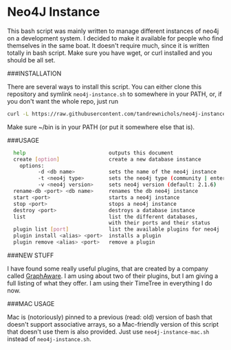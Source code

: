 Neo4J Instance
==============

This bash script was mainly written to manage different instances of neo4j on a development system.  I decided to make 
it available for people who find themselves in the same boat.  It doesn't require much, since it is written totally in 
bash script.  Make sure you have wget, or curl installed and you should be all set.

###INSTALLATION

There are several ways to install this script. You can either clone this repository and symlink `neo4j-instance.sh` to somewhere in your PATH, or, if you don't want the whole repo, just run

```bash
curl -L https://raw.githubusercontent.com/tandrewnichols/neo4j-instance/master/neo4j-instance.sh > ~/bin/neo4j-instance && chmod +x ~/bin/neo4j-instance
```

Make sure ~/bin is in your PATH (or put it somewhere else that is).

###USAGE
```bash
  help                           outputs this document
  create [option]                create a new database instance
    options:
          -d <db name>           sets the name of the neo4j instance
          -t <neo4j type>        sets the neo4j type (community | enterprise)
          -v <neo4j version>     sets neo4j version (default: 2.1.6)
  rename-db <port> <db name>     renames the db neo4j instance
  start <port>                   starts a neo4j instance
  stop <port>                    stops a neo4j instance
  destroy <port>                 destroys a database instance
  list                           list the different databases,
                                 with their ports and their status
  plugin list [port]             list the available plugins for neo4j
  plugin install <alias> <port>  installs a plugin
  plugin remove <alias> <port>   remove a plugin
```

###NEW STUFF

I have found some really useful plugins, that are created by a company called [GraphAware](www.graphaware.com).  I am 
using about two of their plugins, but I am giving a full listing of what they offer.  I am using their TimeTree in 
everything I do now.

###MAC USAGE

Mac is (notoriously) pinned to a previous (read: old) version of bash that doesn't support associative arrays, so a Mac-friendly version of this script that doesn't use them is also provided. Just use `neo4j-instance-mac.sh` instead of `neo4j-instance.sh`.
